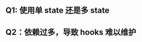 <!--
 * @file: description
 * @author: longjing03
 * @Date: 2021-11-22 17:01:18
 * @LastEditors: longjing03
 * @LastEditTime: 2021-11-22 17:34:44
-->

## Q1: 使用单 state 还是多 state

## Q2：依赖过多，导致 hooks 难以维护
